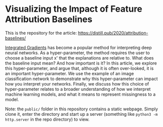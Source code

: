 
# Visualizing the Impact of Feature Attribution Baselines

This is the repository for the article: https://distill.pub/2020/attribution-baselines/

[Integrated Gradients](https://arxiv.org/pdf/1703.01365) has become a popular method for
interpreting deep neural networks. As a hyper-parameter, the method requires
the user to choose a baseline input x' that the explanations are relative to.
What does the baseline input mean? And how important is it? In this article, we explore this hyper-parameter, and argue
that, although it is often over-looked, it is an important
hyper-parameter. We use the example of an image classification network
to demonstrate why this hyper-parameter can impact how
you interpret your networks. Finally, we discuss how this choice of hyper-parameter relates to a broader
understanding of how we interpret machine learning models, and what it means
to represent missingness to a model.

Note: the `public/` folder in this repository contains a static webpage. Simply clone it, enter the directory and start up a server (something like `python3 -m http.server` in the repo directory) to view.
